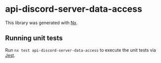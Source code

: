 # api-discord-server-data-access

This library was generated with [Nx](https://nx.dev).

## Running unit tests

Run `nx test api-discord-server-data-access` to execute the unit tests via [Jest](https://jestjs.io).
